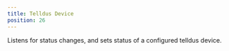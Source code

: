 ```yaml
---
title: Telldus Device
position: 26
---
```


Listens for status changes, and sets status of a configured telldus device.
